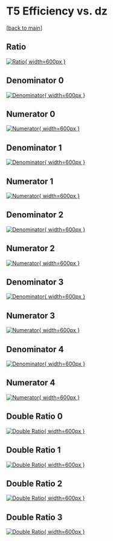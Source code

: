 # T5 Efficiency vs. dz

[[back to main](./)]



## Ratio

[![Ratio](../mtv/var/T5_loweta_321_-1_eff_dz.png){ width=600px }](../mtv/var/T5_loweta_321_-1_eff_dz.pdf)

## Denominator 0

[![Denominator](../mtv/den/T5_loweta_321_-1_eff_dz_den0.png){ width=600px }](../mtv/den/T5_loweta_321_-1_eff_dz_den0.pdf)

## Numerator 0

[![Numerator](../mtv/num/T5_loweta_321_-1_eff_dz_num0.png){ width=600px }](../mtv/num/T5_loweta_321_-1_eff_dz_num0.pdf)

## Denominator 1

[![Denominator](../mtv/den/T5_loweta_321_-1_eff_dz_den1.png){ width=600px }](../mtv/den/T5_loweta_321_-1_eff_dz_den1.pdf)

## Numerator 1

[![Numerator](../mtv/num/T5_loweta_321_-1_eff_dz_num1.png){ width=600px }](../mtv/num/T5_loweta_321_-1_eff_dz_num1.pdf)

## Denominator 2

[![Denominator](../mtv/den/T5_loweta_321_-1_eff_dz_den2.png){ width=600px }](../mtv/den/T5_loweta_321_-1_eff_dz_den2.pdf)

## Numerator 2

[![Numerator](../mtv/num/T5_loweta_321_-1_eff_dz_num2.png){ width=600px }](../mtv/num/T5_loweta_321_-1_eff_dz_num2.pdf)

## Denominator 3

[![Denominator](../mtv/den/T5_loweta_321_-1_eff_dz_den3.png){ width=600px }](../mtv/den/T5_loweta_321_-1_eff_dz_den3.pdf)

## Numerator 3

[![Numerator](../mtv/num/T5_loweta_321_-1_eff_dz_num3.png){ width=600px }](../mtv/num/T5_loweta_321_-1_eff_dz_num3.pdf)

## Denominator 4

[![Denominator](../mtv/den/T5_loweta_321_-1_eff_dz_den4.png){ width=600px }](../mtv/den/T5_loweta_321_-1_eff_dz_den4.pdf)

## Numerator 4

[![Numerator](../mtv/num/T5_loweta_321_-1_eff_dz_num4.png){ width=600px }](../mtv/num/T5_loweta_321_-1_eff_dz_num4.pdf)

## Double Ratio 0

[![Double Ratio](../mtv/ratio/T5_loweta_321_-1_eff_dz_ratio0.png){ width=600px }](../mtv/ratio/T5_loweta_321_-1_eff_dz_ratio0.pdf)

## Double Ratio 1

[![Double Ratio](../mtv/ratio/T5_loweta_321_-1_eff_dz_ratio1.png){ width=600px }](../mtv/ratio/T5_loweta_321_-1_eff_dz_ratio1.pdf)

## Double Ratio 2

[![Double Ratio](../mtv/ratio/T5_loweta_321_-1_eff_dz_ratio2.png){ width=600px }](../mtv/ratio/T5_loweta_321_-1_eff_dz_ratio2.pdf)

## Double Ratio 3

[![Double Ratio](../mtv/ratio/T5_loweta_321_-1_eff_dz_ratio3.png){ width=600px }](../mtv/ratio/T5_loweta_321_-1_eff_dz_ratio3.pdf)

